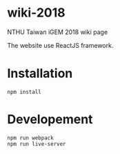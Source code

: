 # wiki-2018
NTHU Taiwan iGEM 2018 wiki page

The website use ReactJS framework.

# Installation
```
npm install
```
# Developement

```
npm run webpack
npm run live-server
```
